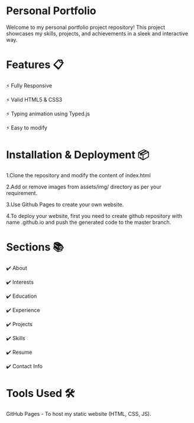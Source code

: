 # Personal Portfolio
Welcome to my personal portfolio project repository! This project showcases my skills, projects, and achievements in a sleek and interactive way.

# Features 📋
⚡️ Fully Responsive

⚡️ Valid HTML5 & CSS3

⚡️ Typing animation using Typed.js

⚡️ Easy to modify

# Installation & Deployment 📦
1.Clone the repository and modify the content of index.html

2.Add or remove images from assets/img/ directory as per your requirement.

3.Use Github Pages to create your own website.

4.To deploy your website, first you need to create github repository with name <your-github-username>.github.io and push the generated code to the master branch.

# Sections 📚
✔️ About

✔️ Interests

✔️ Education

✔️ Experience

✔️ Projects

✔️ Skills

✔️ Resume

✔️ Contact Info

# Tools Used 🛠️
GitHub Pages - To host my static website (HTML, CSS, JS).
